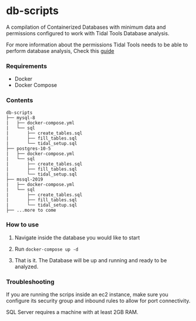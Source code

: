 # db-scripts

A compilation of Containerized Databases with minimum data and permissions configured to work with Tidal Tools Database analysis.

For more information about the permissions Tidal Tools needs to be able to perform database analysis, Check this [guide](https://guides.tidalmg.com/analyze-database.html)


### Requirements

- Docker
- Docker Compose


### Contents

```
db-scripts
├── mysql-8
|   ├── docker-compose.yml
|   └── sql
|       ├── create_tables.sql
|       ├── fill_tables.sql
|       └── tidal_setup.sql
├── postgres-10-5
|   ├── docker-compose.yml
|   └── sql
|       ├── create_tables.sql
|       ├── fill_tables.sql
|       └── tidal_setup.sql
├── mssql-2019
|   ├── docker-compose.yml
|   └── sql
|       ├── create_tables.sql
|       ├── fill_tables.sql
|       └── tidal_setup.sql
├── ...more to come

```


### How to use

1. Navigate inside the database you would like to start

2. Run `docker-compose up -d` 

3. That is it. The Database will be up and running and ready to be analyzed.


### Troubleshooting
If you are running the scrips inside an ec2 instance, make sure you configure its security group and inbound rules to allow for port connectivity.

SQL Server requires a machine with at least 2GB RAM.
